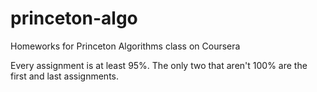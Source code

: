 # princeton-algo
Homeworks for Princeton Algorithms class on Coursera

Every assignment is at least 95%. The only two that aren't 100% are the first and last assignments. 
